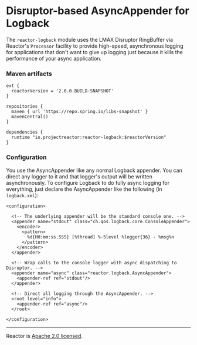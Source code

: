 # Disruptor-based AsyncAppender for Logback

The `reactor-logback` module uses the LMAX Disruptor RingBuffer via Reactor's `Processor` facility to provide high-speed, asynchronous logging for applications that don't want to give up logging just because it kills the performance of your async application.

### Maven artifacts

    ext {
      reactorVersion = '2.0.0.BUILD-SNAPSHOT'
    }

    repositories {
      maven { url 'https://repo.spring.io/libs-snapshot' }
      mavenCentral()
    }

    dependencies {
      runtime "io.projectreactor:reactor-logback:$reactorVersion"
    }

### Configuration

You use the AsyncAppender like any normal Logback appender. You can direct any logger to it and that logger's output will be written asynchronously. To configure Logback to do fully async logging for everything, just declare the AsyncAppender like the following (in `logback.xml`):

    <configuration>

      <!-- The underlying appender will be the standard console one. -->
      <appender name="stdout" class="ch.qos.logback.core.ConsoleAppender">
        <encoder>
          <pattern>
            %d{HH:mm:ss.SSS} [%thread] %-5level %logger{36} - %msg%n
          </pattern>
        </encoder>
      </appender>

      <!-- Wrap calls to the console logger with async dispatching to Disruptor. -->
      <appender name="async" class="reactor.logback.AsyncAppender">
        <appender-ref ref="stdout"/>
      </appender>

      <!-- Direct all logging through the AsyncAppender. -->
      <root level="info">
        <appender-ref ref="async"/>
      </root>

    </configuration>

---

Reactor is [Apache 2.0 licensed](https://www.apache.org/licenses/LICENSE-2.0.html).
